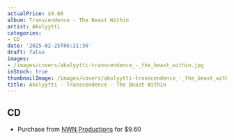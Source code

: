 ```yaml
---
actualPrice: $9.60
album: Transcendence - The Beast Within
artist: Akolyytti
categories:
- CD
date: '2025-02-25T06:21:36'
draft: false
images:
- /images/covers/akolyytti-transcendence_-_the_beast_within.jpg
inStock: true
thumbnailImage: /images/covers/akolyytti-transcendence_-_the_beast_within-thumb.jpg
title: Akolyytti - Transcendence - The Beast Within
---
```


## CD
* Purchase from [NWN Productions](http://shop.nwnprod.com/index.php?route=product/product&path=93&product_id=46689&sort=pd.name&order=ASC) for $9.60
